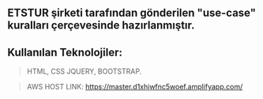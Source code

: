 ## ETSTUR şirketi tarafından gönderilen "use-case" kuralları çerçevesinde hazırlanmıştır.

## Kullanılan Teknolojiler:

> HTML, CSS JQUERY, BOOTSTRAP.

> AWS HOST LINK: https://master.d1xhjwfnc5woef.amplifyapp.com/
